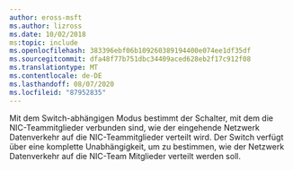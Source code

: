 ```yaml
---
author: eross-msft
ms.author: lizross
ms.date: 10/02/2018
ms:topic: include
ms.openlocfilehash: 383396ebf06b109260389194400e074ee1df35df
ms.sourcegitcommit: dfa48f77b751dbc34409aced628eb2f17c912f08
ms.translationtype: MT
ms.contentlocale: de-DE
ms.lasthandoff: 08/07/2020
ms.locfileid: "87952835"
---
```

Mit dem Switch-abhängigen Modus bestimmt der Schalter, mit dem die NIC-Teammitglieder verbunden sind, wie der eingehende Netzwerk Datenverkehr auf die NIC-Teammitglieder verteilt wird. Der Switch verfügt über eine komplette Unabhängigkeit, um zu bestimmen, wie der Netzwerk Datenverkehr auf die NIC-Team Mitglieder verteilt werden soll.